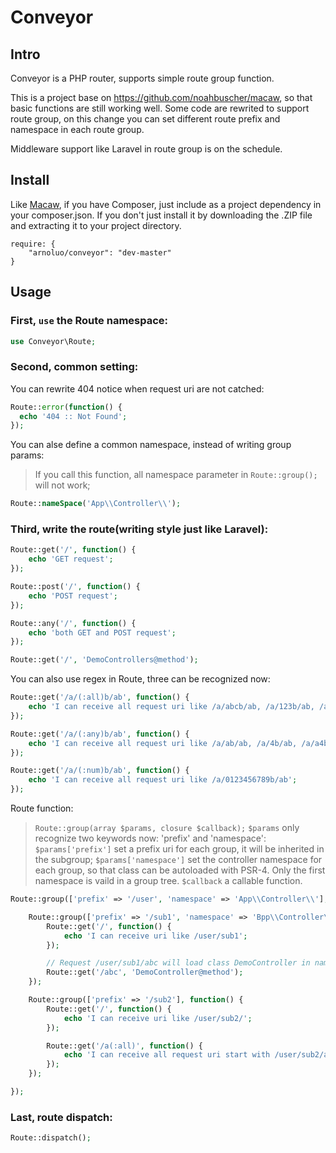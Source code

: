 # Conveyor
## Intro
Conveyor is a PHP router, supports simple route group function.

This is a project base on https://github.com/noahbuscher/macaw, so that basic functions are still working well. Some code are rewrited to support route group, on this change you can set different route prefix and namespace in each route group.

Middleware support like Laravel in route group is on the schedule.

## Install
Like [Macaw](https://github.com/noahbuscher/macaw), if you have Composer, just include  as a project dependency in your composer.json. If you don't just install it by downloading the .ZIP file and extracting it to your project directory.

```
require: {
    "arnoluo/conveyor": "dev-master"
}
```

## Usage
### First, `use` the Route namespace:

```PHP
use Conveyor\Route;
```

### Second, common setting:
You can rewrite 404 notice when request uri are not catched:
```PHP
Route::error(function() {
  echo '404 :: Not Found';
});
```

You can alse define a common namespace, instead of writing group params:
> If you call this function, all namespace parameter in `Route::group();` will not work;
```PHP
Route::nameSpace('App\\Controller\\');
```

### Third, write the route(writing style just like Laravel):

```PHP
Route::get('/', function() {
    echo 'GET request';
});

Route::post('/', function() {
    echo 'POST request';
});

Route::any('/', function() {
    echo 'both GET and POST request';
});

Route::get('/', 'DemoControllers@method');

```

You can also use regex in Route, three can be recognized now:

```PHP
Route::get('/a/(:all)b/ab', function() {
    echo 'I can receive all request uri like /a/abcb/ab, /a/123b/ab, /a/b/c/db/ab';
});

Route::get('/a/(:any)b/ab', function() {
    echo 'I can receive all request uri like /a/ab/ab, /a/4b/ab, /a/a4b/ab';
});

Route::get('/a/(:num)b/ab', function() {
    echo 'I can receive all request uri like /a/0123456789b/ab';
});

```

Route function:
> `Route::group(array $params, closure $callback);`
  `$params` only recognize two keywords now: 'prefix' and 'namespace':
  `$params['prefix']` set a prefix uri for each group, it will be inherited in the subgroup;
  `$params['namespace']` set the controller namespace for each group, so that class can be autoloaded with PSR-4. Only the first namespace is vaild in a group tree.
  `$callback` a callable function.

```PHP
Route::group(['prefix' => '/user', 'namespace' => 'App\\Controller\\'], function() {

    Route::group(['prefix' => '/sub1', 'namespace' => 'Bpp\\Controller\\'], function() {
        Route::get('/', function() {
            echo 'I can receive uri like /user/sub1';
        });

        // Request /user/sub1/abc will load class DemoController in namespace App\\Controller\\
        Route::get('/abc', 'DemoController@method');
    });

    Route::group(['prefix' => '/sub2'], function() {
        Route::get('/', function() {
            echo 'I can receive uri like /user/sub2/';
        });

        Route::get('/a(:all)', function() {
            echo 'I can receive all request uri start with /user/sub2/a';
        });
    });

});

```

### Last, route dispatch:

```PHP
Route::dispatch();
```